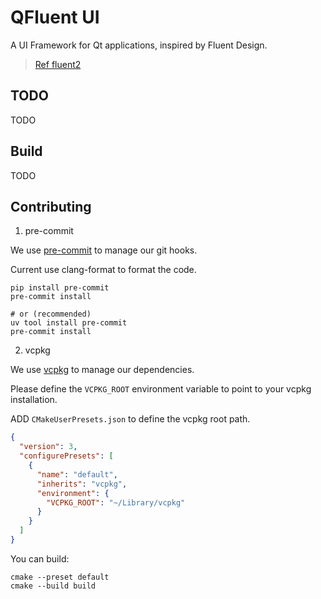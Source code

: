 # QFluent UI

A UI Framework for Qt applications, inspired by Fluent Design.

> [Ref fluent2](https://fluent2.microsoft.design/)

## TODO

TODO

## Build

TODO

## Contributing

1. pre-commit

We use [pre-commit](https://pre-commit.com/) to manage our git hooks.

Current use clang-format to format the code.

```shell
pip install pre-commit
pre-commit install

# or (recommended)
uv tool install pre-commit
pre-commit install
```

2. vcpkg

We use [vcpkg](https://vcpkg.io) to manage our dependencies.

Please define the `VCPKG_ROOT` environment variable to point to your vcpkg installation.

ADD `CMakeUserPresets.json` to define the vcpkg root path.

```json
{
  "version": 3,
  "configurePresets": [
    {
      "name": "default",
      "inherits": "vcpkg",
      "environment": {
        "VCPKG_ROOT": "~/Library/vcpkg"
      }
    }
  ]
}
```

You can build:

```shell
cmake --preset default
cmake --build build
```
